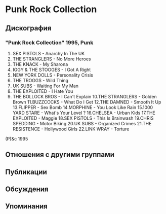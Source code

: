 # Punk Rock Collection



## Дискография

### "Punk Rock Collection" 1995, Punk

1.  SEX PISTOLS - Anarchy In The UK
2.  THE STRANGLERS - No More Heroes
3.  THE KNACK - My Sharona
4.  IGGY & THE STOOGES - I Got A Right
5.  NEW YORK DOLLS - Personality Crisis
6.  THE TROGGS - Wild Thing
7.  UK SUBS - Waiting For My Man
8.  THE EXPLOITED - I Hate You
9.  THE BOLLOCK BROS - I Can't Explain
10.THE STRANGLERS - Golden Brown
11.BUZZCOCKS - What Do I Get
12.THE DAMNED - Smooth It Up
13.FLIPPER - Sex Bomb
14.MORPHINE - You Look Like Rain
15.1000 YARD STARE - What's Your Level ?
16.CHELSEA - Urban Kids
17.THE EXPLOITED - Maggie 
18.SEX PISTOLS - This Is Brainwash
19.CHRIS SPEDDING - Motor Biking
20.UK SUBS - Organized Crimes
21.THE RESISTENCE - Hollywood Girls
22.LINK WRAY - Torture

(P)&c 1995


## Отношения с другими группами


## Публикации


## Обсуждения


## Упоминания

